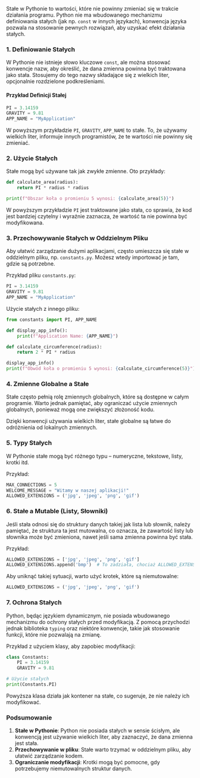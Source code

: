 Stałe w Pythonie to wartości, które nie powinny zmieniać się w trakcie działania programu. 
Python nie ma wbudowanego mechanizmu definiowania stałych (jak np. `const` w innych językach), konwencja języka pozwala na stosowanie pewnych rozwiązań, aby uzyskać efekt działania stałych.

### 1. Definiowanie Stałych

W Pythonie nie istnieje słowo kluczowe `const`, ale można stosować konwencje nazw, aby określić, że dana zmienna powinna być traktowana jako stała. Stosujemy do tego nazwy składające się z wielkich liter, opcjonalnie rozdzielone podkreśleniami.

#### Przykład Definicji Stałej

```python
PI = 3.14159
GRAVITY = 9.81
APP_NAME = "MyApplication"
```

W powyższym przykładzie `PI`, `GRAVITY`, `APP_NAME` to stałe. To, że używamy wielkich liter, informuje innych programistów, że te wartości nie powinny się zmieniać.

### 2. Użycie Stałych

Stałe mogą być używane tak jak zwykłe zmienne. Oto przykłady:

```python
def calculate_area(radius):
    return PI * radius * radius

print(f"Obszar koła o promieniu 5 wynosi: {calculate_area(5)}")
```

W powyższym przykładzie `PI` jest traktowane jako stała, co sprawia, że kod jest bardziej czytelny i wyraźnie zaznacza, że wartość ta nie powinna być modyfikowana.

### 3. Przechowywanie Stałych w Oddzielnym Pliku

Aby ułatwić zarządzanie dużymi aplikacjami, często umieszcza się stałe w oddzielnym pliku, np. `constants.py`. Możesz wtedy importować je tam, gdzie są potrzebne.

Przykład pliku `constants.py`:

```python
PI = 3.14159
GRAVITY = 9.81
APP_NAME = "MyApplication"
```

Użycie stałych z innego pliku:

```python
from constants import PI, APP_NAME

def display_app_info():
    print(f"Application Name: {APP_NAME}")

def calculate_circumference(radius):
    return 2 * PI * radius

display_app_info()
print(f"Obwód koła o promieniu 5 wynosi: {calculate_circumference(5)}")
```

### 4. Zmienne Globalne a Stałe

Stałe często pełnią rolę zmiennych globalnych, które są dostępne w całym programie. Warto jednak pamiętać, aby ograniczać użycie zmiennych globalnych, ponieważ mogą one zwiększyć złożoność kodu.

Dzięki konwencji używania wielkich liter, stałe globalne są łatwe do odróżnienia od lokalnych zmiennych.

### 5. Typy Stałych

W Pythonie stałe mogą być różnego typu – numeryczne, tekstowe, listy, krotki itd.

Przykład:

```python
MAX_CONNECTIONS = 5
WELCOME_MESSAGE = "Witamy w naszej aplikacji!"
ALLOWED_EXTENSIONS = ('jpg', 'jpeg', 'png', 'gif')
```

### 6. Stałe a Mutable (Listy, Słowniki)

Jeśli stała odnosi się do struktury danych takiej jak lista lub słownik, należy pamiętać, że struktura ta jest mutowalna, co oznacza, że zawartość listy lub słownika może być zmieniona, nawet jeśli sama zmienna powinna być stała.

Przykład:

```python
ALLOWED_EXTENSIONS = ['jpg', 'jpeg', 'png', 'gif']
ALLOWED_EXTENSIONS.append('bmp')  # To zadziała, chociaż ALLOWED_EXTENSIONS jest teoretycznie stałą
```

Aby uniknąć takiej sytuacji, warto użyć krotek, które są niemutowalne:

```python
ALLOWED_EXTENSIONS = ('jpg', 'jpeg', 'png', 'gif')
```

### 7. Ochrona Stałych

Python, będąc językiem dynamicznym, nie posiada wbudowanego mechanizmu do ochrony stałych przed modyfikacją. Z pomocą przychodzi jednak biblioteka `typing` oraz niektóre konwencje, takie jak stosowanie funkcji, które nie pozwalają na zmianę.

Przykład z użyciem klasy, aby zapobiec modyfikacji:

```python
class Constants:
    PI = 3.14159
    GRAVITY = 9.81

# Użycie stałych
print(Constants.PI)
```

Powyższa klasa działa jak kontener na stałe, co sugeruje, że nie należy ich modyfikować.

### Podsumowanie

1. **Stałe w Pythonie**: Python nie posiada stałych w sensie ścisłym, ale konwencją jest używanie wielkich liter, aby zaznaczyć, że dana zmienna jest stała.
2. **Przechowywanie w pliku**: Stałe warto trzymać w oddzielnym pliku, aby ułatwić zarządzanie kodem.
3. **Ograniczanie modyfikacji**: Krotki mogą być pomocne, gdy potrzebujemy niemutowalnych struktur danych.

